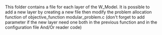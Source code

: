 This folder contains a file for each layer of the W_Model.
It is possible to add a new layer by creating a new file then modify the problem allocation function of objective_function modular_problem.c 
(don't forget to add parameter if the new layer need one both in the previous function and in the configuration file And/Or reader code)
